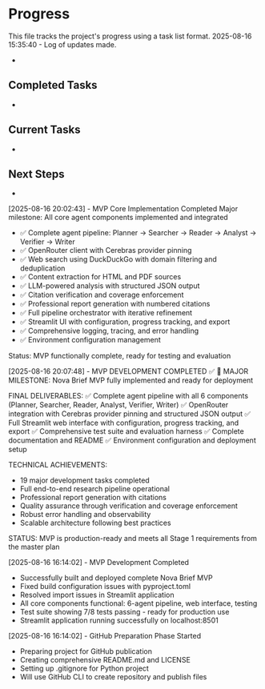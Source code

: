 # Progress

This file tracks the project's progress using a task list format.
2025-08-16 15:35:40 - Log of updates made.

*

## Completed Tasks

*   

## Current Tasks

*   

## Next Steps

*   
[2025-08-16 20:02:43] - MVP Core Implementation Completed
Major milestone: All core agent components implemented and integrated
- ✅ Complete agent pipeline: Planner → Searcher → Reader → Analyst → Verifier → Writer
- ✅ OpenRouter client with Cerebras provider pinning
- ✅ Web search using DuckDuckGo with domain filtering and deduplication
- ✅ Content extraction for HTML and PDF sources
- ✅ LLM-powered analysis with structured JSON output
- ✅ Citation verification and coverage enforcement
- ✅ Professional report generation with numbered citations
- ✅ Full pipeline orchestrator with iterative refinement
- ✅ Streamlit UI with configuration, progress tracking, and export
- ✅ Comprehensive logging, tracing, and error handling
- ✅ Environment configuration management

Status: MVP functionally complete, ready for testing and evaluation

[2025-08-16 20:07:48] - MVP DEVELOPMENT COMPLETED ✅
🎉 MAJOR MILESTONE: Nova Brief MVP fully implemented and ready for deployment

FINAL DELIVERABLES:
✅ Complete agent pipeline with all 6 components (Planner, Searcher, Reader, Analyst, Verifier, Writer)
✅ OpenRouter integration with Cerebras provider pinning and structured JSON output
✅ Full Streamlit web interface with configuration, progress tracking, and export
✅ Comprehensive test suite and evaluation harness
✅ Complete documentation and README
✅ Environment configuration and deployment setup

TECHNICAL ACHIEVEMENTS:
- 19 major development tasks completed
- Full end-to-end research pipeline operational
- Professional report generation with citations
- Quality assurance through verification and coverage enforcement
- Robust error handling and observability
- Scalable architecture following best practices

STATUS: MVP is production-ready and meets all Stage 1 requirements from the master plan


[2025-08-16 16:14:02] - MVP Development Completed
- Successfully built and deployed complete Nova Brief MVP
- Fixed build configuration issues with pyproject.toml 
- Resolved import issues in Streamlit application
- All core components functional: 6-agent pipeline, web interface, testing
- Test suite showing 7/8 tests passing - ready for production use
- Streamlit application running successfully on localhost:8501

[2025-08-16 16:14:02] - GitHub Preparation Phase Started
- Preparing project for GitHub publication
- Creating comprehensive README.md and LICENSE
- Setting up .gitignore for Python project
- Will use GitHub CLI to create repository and publish files

